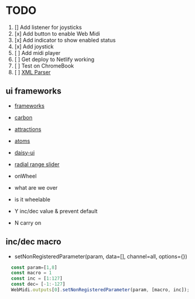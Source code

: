 # TODO

1. [] Add listener for joysticks
1. [x] Add button to enable Web Midi
1. [x] Add indicator to show enabled status
1. [x] Add joystick
1. [ ] Add midi player
1. [ ] Get deploy to Netlify working
1. [ ] Test on ChromeBook
1. [ ] [XML Parser](https://www.npmjs.com/package/fast-xml-parser)
## ui frameworks

- [frameworks](https://dev.to/plazarev/overview-of-svelte-ui-libraries-and-components-2ban)
- [carbon](https://carbon-svelte.vercel.app/)
- [attractions](https://illright.github.io/attractions/)
- [atoms](https://svelte-atoms.web.app)
- [daisy-ui](https://daisyui.com/)

- [radial range slider](https://codepen.io/_Sabine/pen/Gwywoj)

- onWheel
- what are we over
- is it wheelable
- Y inc/dec value & prevent default
- N carry on

## inc/dec macro

- setNonRegisteredParameter(param, data=[], channel=all, options={})

```javascript
  const param=[1,8]
  const macro = 1
  const inc = [1:127]
  const dec= [-1:-127]
  WebMidi.outputs[0].setNonRegisteredParameter(param, [macro, inc]);
```
